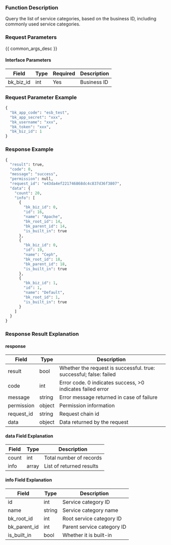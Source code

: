 ### Function Description

Query the list of service categories, based on the business ID, including commonly used service categories.

### Request Parameters

{{ common_args_desc }}

#### Interface Parameters

| Field     | Type | Required | Description |
| --------- | ---- | -------- | ----------- |
| bk_biz_id | int  | Yes      | Business ID |

### Request Parameter Example

```python
{
  "bk_app_code": "esb_test",
  "bk_app_secret": "xxx",
  "bk_username": "xxx",
  "bk_token": "xxx",
  "bk_biz_id": 1
}
```

### Response Example

```python
{
  "result": true,
  "code": 0,
  "message": "success",
  "permission": null,
  "request_id": "e43da4ef221746868dc4c837d36f3807",
  "data": {
    "count": 20,
    "info": [
      {
        "bk_biz_id": 0,
        "id": 16,
        "name": "Apache",
        "bk_root_id": 14,
        "bk_parent_id": 14,
        "is_built_in": true
      },
      {
        "bk_biz_id": 0,
        "id": 19,
        "name": "Ceph",
        "bk_root_id": 18,
        "bk_parent_id": 18,
        "is_built_in": true
      },
      {
        "bk_biz_id": 1,
        "id": 1,
        "name": "Default",
        "bk_root_id": 1,
        "is_built_in": true
      }
    ]
  }
}
```

### Response Result Explanation

#### response

| Field       | Type   | Description                                                  |
| ---------- | ------ | ------------------------------------------------------------ |
| result     | bool   | Whether the request is successful. true: successful; false: failed |
| code       | int    | Error code. 0 indicates success, >0 indicates failed error   |
| message    | string | Error message returned in case of failure                    |
| permission | object | Permission information                                       |
| request_id | string | Request chain id                                             |
| data       | object | Data returned by the request                                 |

#### data Field Explanation

| Field | Type  | Description              |
| ----- | ----- | ------------------------ |
| count | int   | Total number of records  |
| info  | array | List of returned results |

#### info Field Explanation

| Field               | Type   | Description                |
| ------------------- | ------ | -------------------------- |
| id                  | int    | Service category ID        |
| name                | string | Service category name      |
| bk_root_id          | int    | Root service category ID   |
| bk_parent_id        | int    | Parent service category ID |
| is_built_in         | bool   | Whether it is built-in     |